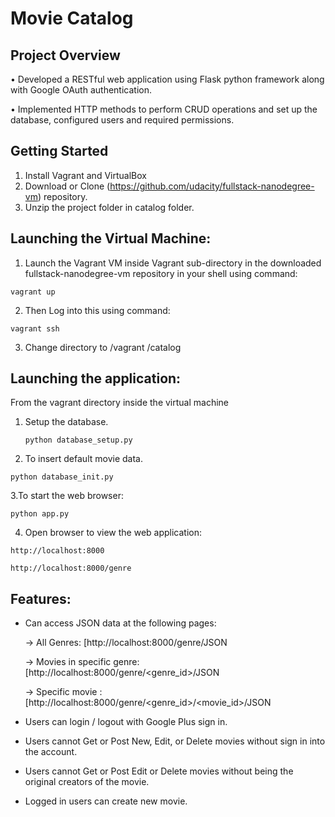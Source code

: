 # Movie Catalog
 
 
 ## Project Overview
 
• Developed a RESTful web application using Flask python framework along with Google OAuth authentication.

• Implemented HTTP methods to perform CRUD operations and set up the database, configured users and required permissions.

## Getting Started

  1. Install Vagrant and VirtualBox
  2. Download or Clone (https://github.com/udacity/fullstack-nanodegree-vm) repository. 
  3. Unzip the project folder in catalog folder. 
 

## Launching the Virtual Machine:
  1. Launch the Vagrant VM inside Vagrant sub-directory in the downloaded fullstack-nanodegree-vm repository in your shell using command:
  
   `vagrant up`
 
  2. Then Log into this using command:
  
   `vagrant ssh`

  3. Change directory to /vagrant /catalog
  
## Launching the application:
   From the vagrant directory inside the virtual machine

  1. Setup the database.
  
  
     `python database_setup.py`
  
  2. To insert default movie data. 
  
    python database_init.py

  3.To start the web browser:
  
   `python app.py`
   
  4. Open browser to view the web application:
  
   `http://localhost:8000`
   
   `http://localhost:8000/genre`

  

## Features:

* Can access JSON data at the following pages:

  -> All Genres: [http://localhost:8000/genre/JSON
  
  -> Movies in specific genre: [http://localhost:8000/genre/\<genre_id\>/JSON
  
  -> Specific movie : [http://localhost:8000/genre/\<genre_id\>/\<movie_id\>/JSON
  
* Users can login / logout with Google Plus sign in.

* Users cannot Get or Post New, Edit, or Delete movies without sign in into the account.

*  Users cannot Get or Post Edit or Delete movies without being the original creators of the movie.

* Logged in users can create new movie.

  
  
